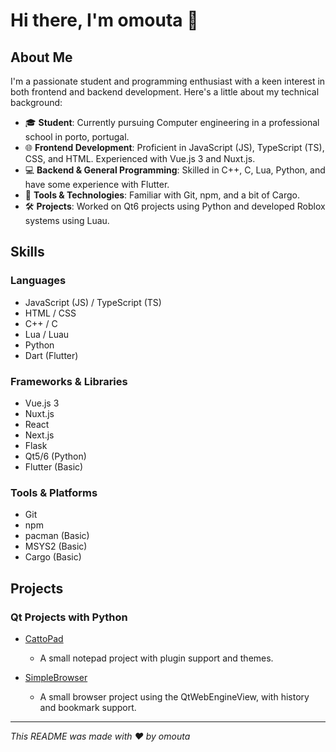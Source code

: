 # Hi there, I'm omouta 👋

## About Me

I'm a passionate student and programming enthusiast with a keen interest in both frontend and backend development. Here's a little about my technical background:

- 🎓 **Student**: Currently pursuing Computer engineering in a professional school in porto, portugal.
- 🌐 **Frontend Development**: Proficient in JavaScript (JS), TypeScript (TS), CSS, and HTML. Experienced with Vue.js 3 and Nuxt.js.
- 💻 **Backend & General Programming**: Skilled in C++, C, Lua, Python, and have some experience with Flutter.
- 🔧 **Tools & Technologies**: Familiar with Git, npm, and a bit of Cargo.
- 🛠 **Projects**: Worked on Qt6 projects using Python and developed Roblox systems using Luau.

## Skills

### Languages
- JavaScript (JS) / TypeScript (TS)
- HTML / CSS
- C++ / C
- Lua / Luau
- Python
- Dart (Flutter)

### Frameworks & Libraries
- Vue.js 3
- Nuxt.js
- React
- Next.js
- Flask
- Qt5/6 (Python)
- Flutter (Basic)

### Tools & Platforms
- Git
- npm
- pacman (Basic)
- MSYS2 (Basic)
- Cargo (Basic)

## Projects

### Qt Projects with Python
- [CattoPad](https://github.com/OMouta/CattoPad)
  - A small notepad project with plugin support and themes.

- [SimpleBrowser](https://github.com/OMouta/SimpleBrowser)
  - A small browser project using the QtWebEngineView, with history and bookmark support.

---

*This README was made with ❤️ by omouta*
